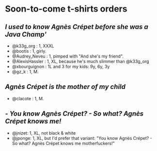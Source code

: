 # Soon-to-come t-shirts orders
## *I used to know Agnès Crépet before she was a Java Champ'*

- @k33g_org : 1, XXXL
- @bootis : 1, girly.
- @Audrey_Neveu : 1, pimped with "And she's my friend".
- @AlexisHassler : 1, XL, because he's much slimmer than @k33g_org
- @xbourguignon : 1L and 3 for my kids: 9y, 6y, 3y
- @gz_k : 1, M.

## *Agnès Crépet is the mother of my child*

- @clacote : 1, M.

## *- You know Agnès Crépet? - So what? Agnès Crépet knows me!*

- @jnizet: 1, XL, not black & white
- @jponge: 1, XL, but I'd prefer that variant: "You know Agnès Crépet? - So what? Agnès Crépet knows me motherfuckers!"

